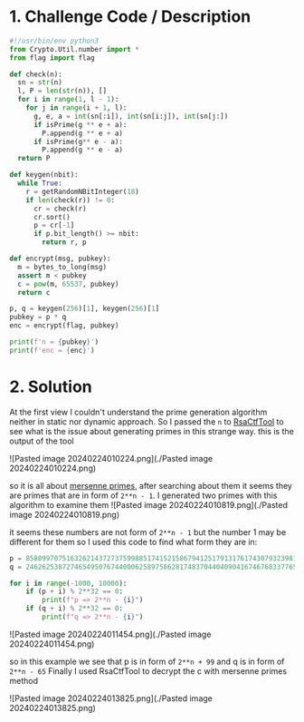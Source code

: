 # 1. Challenge Code / Description

```python
#!/usr/bin/env python3
from Crypto.Util.number import *
from flag import flag

def check(n):
  sn = str(n)
  l, P = len(str(n)), []
  for i in range(1, l - 1):
    for j in range(i + 1, l):
      g, e, a = int(sn[:i]), int(sn[i:j]), int(sn[j:])
      if isPrime(g ** e + a):
        P.append(g ** e + a)
      if isPrime(g** e - a):
        P.append(g ** e - a)
  return P

def keygen(nbit):
  while True:
    r = getRandomNBitInteger(18)
    if len(check(r)) != 0:
      cr = check(r)
      cr.sort()
      p = cr[-1]
      if p.bit_length() >= nbit:
        return r, p

def encrypt(msg, pubkey):
  m = bytes_to_long(msg)
  assert m < pubkey
  c = pow(m, 65537, pubkey)
  return c

p, q = keygen(256)[1], keygen(256)[1]
pubkey = p * q
enc = encrypt(flag, pubkey)

print(f'n = {pubkey}')
print(f'enc = {enc}')

```

# 2. Solution
At the first view I couldn't understand the prime generation algorithm neither in static nor dynamic approach. So I passed the `n` to [RsaCtfTool](https://github.com/RsaCtfTool/RsaCtfTool) to see what is the issue about generating primes in this strange way. this is the output of the tool

![Pasted image 20240224010224.png](./Pasted image 20240224010224.png)

so it is all about [mersenne primes](https://en.wikipedia.org/wiki/Mersenne_prime), after searching about them it seems they are primes that are in form of `2**n - 1`. I generated two primes with this algorithm to examine them
![Pasted image 20240224010819.png](./Pasted image 20240224010819.png)

it seems these numbers are not form of `2**n - 1` but the number 1 may be different for them so I used this code to find what form they are in:

```python
p = 858099707516326214372737599885174152158679412517913176174307932398192897924707006515319955082681819372162038923935107254640248499964580476571753536389382243
q = 2462625387274654950767440006258975862817483704404090416746768337765357610718575663213391640930307227550414249394111

for i in range(-1000, 10000):
	if (p + i) % 2**32 == 0:
		print(f"p => 2**n - {i}")
	if (q + i) % 2**32 == 0:
		print(f"q => 2**n - {i}")
```

![Pasted image 20240224011454.png](./Pasted image 20240224011454.png)

so in this example we see that p is in form of `2**n + 99` and q is in form of `2**n - 65`
Finally I used RsaCtfTool to decrypt the c with mersenne primes method

![Pasted image 20240224013825.png](./Pasted image 20240224013825.png)